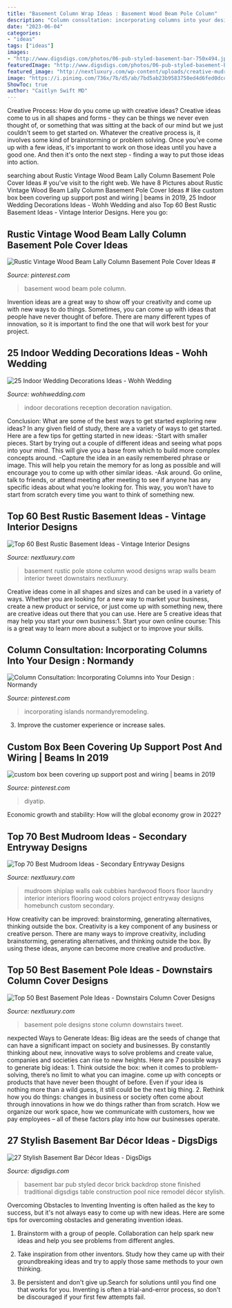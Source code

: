 ```yaml
---
title: "Basement Column Wrap Ideas : Basement Wood Beam Pole Column"
description: "Column consultation: incorporating columns into your design : normandy"
date: "2023-06-04"
categories:
- "ideas"
tags: ["ideas"]
images:
- "http://www.digsdigs.com/photos/06-pub-styled-basement-bar-750x494.jpg"
featuredImage: "http://www.digsdigs.com/photos/06-pub-styled-basement-bar-750x494.jpg"
featured_image: "http://nextluxury.com/wp-content/uploads/creative-mudroom-design-ideas.jpg"
image: "https://i.pinimg.com/736x/7b/d5/ab/7bd5ab23b9583750ed4d6fed0dcd9502.jpg"
ShowToc: true
author: "Caitlyn Swift MD"
---
```



Creative Process: How do you come up with creative ideas?
Creative ideas come to us in all shapes and forms - they can be things we never even thought of, or something that was sitting at the back of our mind but we just couldn't seem to get started on.
Whatever the creative process is, it involves some kind of brainstorming or problem solving. Once you've come up with a few ideas, it's important to work on those ideas until you have a good one. And then it's onto the next step - finding a way to put those ideas into action.

	

		
searching about Rustic Vintage Wood Beam Lally Column Basement Pole Cover Ideas # you've visit to the right web. We have 8 Pictures about Rustic Vintage Wood Beam Lally Column Basement Pole Cover Ideas # like custom box been covering up support post and wiring | beams in 2019, 25 Indoor Wedding Decorations Ideas - Wohh Wedding and also Top 60 Best Rustic Basement Ideas - Vintage Interior Designs. Here you go:
		
    
## Rustic Vintage Wood Beam Lally Column Basement Pole Cover Ideas #

<img loading=lazy src="https://i.pinimg.com/736x/7b/d5/ab/7bd5ab23b9583750ed4d6fed0dcd9502.jpg" onerror="this.onerror=null;this.src='https://tse1.mm.bing.net/th?id=OIP.lB7pPDwHefau5iZOSkKbOQAAAA&amp;pid=15.1';" alt="Rustic Vintage Wood Beam Lally Column Basement Pole Cover Ideas #">

_Source: pinterest.com_

>basement wood beam pole column. 

	

Invention ideas are a great way to show off your creativity and come up with new ways to do things. Sometimes, you can come up with ideas that people have never thought of before. There are many different types of innovation, so it is important to find the one that will work best for your project.

    
## 25 Indoor Wedding Decorations Ideas - Wohh Wedding

<img loading=lazy src="http://wohhwedding.com/wp-content/uploads/2016/05/Indoor-Wedding-Reception-Decoration-Ideas.jpg" onerror="this.onerror=null;this.src='https://tse4.mm.bing.net/th?id=OIP.zNKHwqp_Xsqfe07z2mvF6AHaLI&amp;pid=15.1';" alt="25 Indoor Wedding Decorations Ideas - Wohh Wedding">

_Source: wohhwedding.com_

>indoor decorations reception decoration navigation. 

	

Conclusion: What are some of the best ways to get started exploring new ideas?
In any given field of study, there are a variety of ways to get started. Here are a few tips for getting started in new ideas: 
-Start with smaller pieces. Start by trying out a couple of different ideas and seeing what pops into your mind. This will give you a base from which to build more complex concepts around. 
-Capture the idea in an easily remembered phrase or image. This will help you retain the memory for as long as possible and will encourage you to come up with other similar ideas. 
-Ask around. Go online, talk to friends, or attend meeting after meeting to see if anyone has any specific ideas about what you’re looking for. This way, you won’t have to start from scratch every time you want to think of something new.

    
## Top 60 Best Rustic Basement Ideas - Vintage Interior Designs

<img loading=lazy src="http://nextluxury.com/wp-content/uploads/wood-board-walls-with-column-post-beam-stone-wrap-rustic-basement-ideas.jpg" onerror="this.onerror=null;this.src='https://tse1.mm.bing.net/th?id=OIP.b1JZtO3URzPXeeoir15WLwAAAA&amp;pid=15.1';" alt="Top 60 Best Rustic Basement Ideas - Vintage Interior Designs">

_Source: nextluxury.com_

>basement rustic pole stone column wood designs wrap walls beam interior tweet downstairs nextluxury. 

	

Creative ideas come in all shapes and sizes and can be used in a variety of ways. Whether you are looking for a new way to market your business, create a new product or service, or just come up with something new, there are creative ideas out there that you can use. Here are 5 creative ideas that may help you start your own business:1. Start your own online course: This is a great way to learn more about a subject or to improve your skills.

    
## Column Consultation: Incorporating Columns Into Your Design : Normandy

<img loading=lazy src="https://i.pinimg.com/736x/74/fb/01/74fb0151c799519e1cd656b340f9eba9.jpg" onerror="this.onerror=null;this.src='https://tse2.mm.bing.net/th?id=OIP.H5kmGdOmWZ0p1OSuSuMQcAHaFj&amp;pid=15.1';" alt="Column Consultation: Incorporating Columns into Your Design : Normandy">

_Source: pinterest.com_

>incorporating islands normandyremodeling. 

	

3. Improve the customer experience or increase sales.

    
## Custom Box Been Covering Up Support Post And Wiring | Beams In 2019

<img loading=lazy src="https://i.pinimg.com/736x/f2/12/c1/f212c1260c8d2184cabed15d7b98f5e8--custom-boxes-beams.jpg?b=t" onerror="this.onerror=null;this.src='https://tse1.mm.bing.net/th?id=OIP.vtc0EgmDUh4Lq5fSEKYPCAHaJ3&amp;pid=15.1';" alt="custom box been covering up support post and wiring | beams in 2019">

_Source: pinterest.com_

>diyatip. 

	

Economic growth and stability: How will the global economy grow in 2022?
 

    
## Top 70 Best Mudroom Ideas - Secondary Entryway Designs

<img loading=lazy src="http://nextluxury.com/wp-content/uploads/creative-mudroom-design-ideas.jpg" onerror="this.onerror=null;this.src='https://tse3.mm.bing.net/th?id=OIP.-hmWPmc86Fq7fJloKVhenQAAAA&amp;pid=15.1';" alt="Top 70 Best Mudroom Ideas - Secondary Entryway Designs">

_Source: nextluxury.com_

>mudroom shiplap walls oak cubbies hardwood floors floor laundry interior interiors flooring wood colors project entryway designs homebunch custom secondary. 

	

How creativity can be improved: brainstorming, generating alternatives, thinking outside the box.
Creativity is a key component of any business or creative person. There are many ways to improve creativity, including brainstorming, generating alternatives, and thinking outside the box. By using these ideas, anyone can become more creative and productive.

    
## Top 50 Best Basement Pole Ideas - Downstairs Column Cover Designs

<img loading=lazy src="http://nextluxury.com/wp-content/uploads/stone-painted-black-basement-pole-cover-ideas.jpg" onerror="this.onerror=null;this.src='https://tse2.mm.bing.net/th?id=OIP.ZDVb52R3t9sVgFY70p0YwgAAAA&amp;pid=15.1';" alt="Top 50 Best Basement Pole Ideas - Downstairs Column Cover Designs">

_Source: nextluxury.com_

>basement pole designs stone column downstairs tweet. 

	

nexpected Ways to Generate Ideas:
Big ideas are the seeds of change that can have a significant impact on society and businesses. By constantly thinking about new, innovative ways to solve problems and create value, companies and societies can rise to new heights. Here are 7 possible ways to generate big ideas: 1. Think outside the box: when it comes to problem-solving, there’s no limit to what you can imagine. come up with concepts or products that have never been thought of before. Even if your idea is nothing more than a wild guess, it still could be the next big thing. 2. Rethink how you do things: changes in business or society often come about through innovations in how we do things rather than from scratch. How we organize our work space, how we communicate with customers, how we pay employees – all of these factors play into how our businesses operate.

    
## 27 Stylish Basement Bar Décor Ideas - DigsDigs

<img loading=lazy src="http://www.digsdigs.com/photos/06-pub-styled-basement-bar-750x494.jpg" onerror="this.onerror=null;this.src='https://tse2.mm.bing.net/th?id=OIP.m1opwAYEveoG9-tVyId2vgHaE4&amp;pid=15.1';" alt="27 Stylish Basement Bar Décor Ideas - DigsDigs">

_Source: digsdigs.com_

>basement bar pub styled decor brick backdrop stone finished traditional digsdigs table construction pool nice remodel décor stylish. 

	

Overcoming Obstacles to Inventing
Inventing is often hailed as the key to success, but it's not always easy to come up with new ideas. Here are some tips for overcoming obstacles and generating invention ideas.
1. Brainstorm with a group of people. Collaboration can help spark new ideas and help you see problems from different angles.

2. Take inspiration from other inventors. Study how they came up with their groundbreaking ideas and try to apply those same methods to your own thinking.

3. Be persistent and don't give up.Search for solutions until you find one that works for you. Inventing is often a trial-and-error process, so don't be discouraged if your first few attempts fail.


